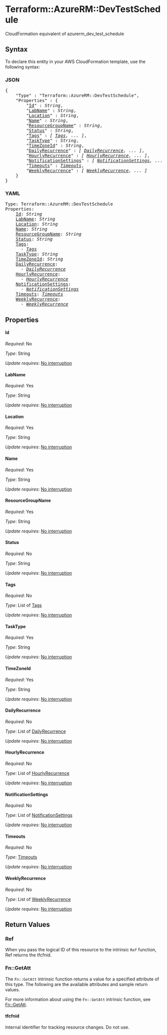 # Terraform::AzureRM::DevTestSchedule

CloudFormation equivalent of azurerm_dev_test_schedule

## Syntax

To declare this entity in your AWS CloudFormation template, use the following syntax:

### JSON

<pre>
{
    "Type" : "Terraform::AzureRM::DevTestSchedule",
    "Properties" : {
        "<a href="#id" title="Id">Id</a>" : <i>String</i>,
        "<a href="#labname" title="LabName">LabName</a>" : <i>String</i>,
        "<a href="#location" title="Location">Location</a>" : <i>String</i>,
        "<a href="#name" title="Name">Name</a>" : <i>String</i>,
        "<a href="#resourcegroupname" title="ResourceGroupName">ResourceGroupName</a>" : <i>String</i>,
        "<a href="#status" title="Status">Status</a>" : <i>String</i>,
        "<a href="#tags" title="Tags">Tags</a>" : <i>[ <a href="tags.md">Tags</a>, ... ]</i>,
        "<a href="#tasktype" title="TaskType">TaskType</a>" : <i>String</i>,
        "<a href="#timezoneid" title="TimeZoneId">TimeZoneId</a>" : <i>String</i>,
        "<a href="#dailyrecurrence" title="DailyRecurrence">DailyRecurrence</a>" : <i>[ <a href="dailyrecurrence.md">DailyRecurrence</a>, ... ]</i>,
        "<a href="#hourlyrecurrence" title="HourlyRecurrence">HourlyRecurrence</a>" : <i>[ <a href="hourlyrecurrence.md">HourlyRecurrence</a>, ... ]</i>,
        "<a href="#notificationsettings" title="NotificationSettings">NotificationSettings</a>" : <i>[ <a href="notificationsettings.md">NotificationSettings</a>, ... ]</i>,
        "<a href="#timeouts" title="Timeouts">Timeouts</a>" : <i><a href="timeouts.md">Timeouts</a></i>,
        "<a href="#weeklyrecurrence" title="WeeklyRecurrence">WeeklyRecurrence</a>" : <i>[ <a href="weeklyrecurrence.md">WeeklyRecurrence</a>, ... ]</i>
    }
}
</pre>

### YAML

<pre>
Type: Terraform::AzureRM::DevTestSchedule
Properties:
    <a href="#id" title="Id">Id</a>: <i>String</i>
    <a href="#labname" title="LabName">LabName</a>: <i>String</i>
    <a href="#location" title="Location">Location</a>: <i>String</i>
    <a href="#name" title="Name">Name</a>: <i>String</i>
    <a href="#resourcegroupname" title="ResourceGroupName">ResourceGroupName</a>: <i>String</i>
    <a href="#status" title="Status">Status</a>: <i>String</i>
    <a href="#tags" title="Tags">Tags</a>: <i>
      - <a href="tags.md">Tags</a></i>
    <a href="#tasktype" title="TaskType">TaskType</a>: <i>String</i>
    <a href="#timezoneid" title="TimeZoneId">TimeZoneId</a>: <i>String</i>
    <a href="#dailyrecurrence" title="DailyRecurrence">DailyRecurrence</a>: <i>
      - <a href="dailyrecurrence.md">DailyRecurrence</a></i>
    <a href="#hourlyrecurrence" title="HourlyRecurrence">HourlyRecurrence</a>: <i>
      - <a href="hourlyrecurrence.md">HourlyRecurrence</a></i>
    <a href="#notificationsettings" title="NotificationSettings">NotificationSettings</a>: <i>
      - <a href="notificationsettings.md">NotificationSettings</a></i>
    <a href="#timeouts" title="Timeouts">Timeouts</a>: <i><a href="timeouts.md">Timeouts</a></i>
    <a href="#weeklyrecurrence" title="WeeklyRecurrence">WeeklyRecurrence</a>: <i>
      - <a href="weeklyrecurrence.md">WeeklyRecurrence</a></i>
</pre>

## Properties

#### Id

_Required_: No

_Type_: String

_Update requires_: [No interruption](https://docs.aws.amazon.com/AWSCloudFormation/latest/UserGuide/using-cfn-updating-stacks-update-behaviors.html#update-no-interrupt)

#### LabName

_Required_: Yes

_Type_: String

_Update requires_: [No interruption](https://docs.aws.amazon.com/AWSCloudFormation/latest/UserGuide/using-cfn-updating-stacks-update-behaviors.html#update-no-interrupt)

#### Location

_Required_: Yes

_Type_: String

_Update requires_: [No interruption](https://docs.aws.amazon.com/AWSCloudFormation/latest/UserGuide/using-cfn-updating-stacks-update-behaviors.html#update-no-interrupt)

#### Name

_Required_: Yes

_Type_: String

_Update requires_: [No interruption](https://docs.aws.amazon.com/AWSCloudFormation/latest/UserGuide/using-cfn-updating-stacks-update-behaviors.html#update-no-interrupt)

#### ResourceGroupName

_Required_: Yes

_Type_: String

_Update requires_: [No interruption](https://docs.aws.amazon.com/AWSCloudFormation/latest/UserGuide/using-cfn-updating-stacks-update-behaviors.html#update-no-interrupt)

#### Status

_Required_: No

_Type_: String

_Update requires_: [No interruption](https://docs.aws.amazon.com/AWSCloudFormation/latest/UserGuide/using-cfn-updating-stacks-update-behaviors.html#update-no-interrupt)

#### Tags

_Required_: No

_Type_: List of <a href="tags.md">Tags</a>

_Update requires_: [No interruption](https://docs.aws.amazon.com/AWSCloudFormation/latest/UserGuide/using-cfn-updating-stacks-update-behaviors.html#update-no-interrupt)

#### TaskType

_Required_: Yes

_Type_: String

_Update requires_: [No interruption](https://docs.aws.amazon.com/AWSCloudFormation/latest/UserGuide/using-cfn-updating-stacks-update-behaviors.html#update-no-interrupt)

#### TimeZoneId

_Required_: Yes

_Type_: String

_Update requires_: [No interruption](https://docs.aws.amazon.com/AWSCloudFormation/latest/UserGuide/using-cfn-updating-stacks-update-behaviors.html#update-no-interrupt)

#### DailyRecurrence

_Required_: No

_Type_: List of <a href="dailyrecurrence.md">DailyRecurrence</a>

_Update requires_: [No interruption](https://docs.aws.amazon.com/AWSCloudFormation/latest/UserGuide/using-cfn-updating-stacks-update-behaviors.html#update-no-interrupt)

#### HourlyRecurrence

_Required_: No

_Type_: List of <a href="hourlyrecurrence.md">HourlyRecurrence</a>

_Update requires_: [No interruption](https://docs.aws.amazon.com/AWSCloudFormation/latest/UserGuide/using-cfn-updating-stacks-update-behaviors.html#update-no-interrupt)

#### NotificationSettings

_Required_: No

_Type_: List of <a href="notificationsettings.md">NotificationSettings</a>

_Update requires_: [No interruption](https://docs.aws.amazon.com/AWSCloudFormation/latest/UserGuide/using-cfn-updating-stacks-update-behaviors.html#update-no-interrupt)

#### Timeouts

_Required_: No

_Type_: <a href="timeouts.md">Timeouts</a>

_Update requires_: [No interruption](https://docs.aws.amazon.com/AWSCloudFormation/latest/UserGuide/using-cfn-updating-stacks-update-behaviors.html#update-no-interrupt)

#### WeeklyRecurrence

_Required_: No

_Type_: List of <a href="weeklyrecurrence.md">WeeklyRecurrence</a>

_Update requires_: [No interruption](https://docs.aws.amazon.com/AWSCloudFormation/latest/UserGuide/using-cfn-updating-stacks-update-behaviors.html#update-no-interrupt)

## Return Values

### Ref

When you pass the logical ID of this resource to the intrinsic `Ref` function, Ref returns the tfcfnid.

### Fn::GetAtt

The `Fn::GetAtt` intrinsic function returns a value for a specified attribute of this type. The following are the available attributes and sample return values.

For more information about using the `Fn::GetAtt` intrinsic function, see [Fn::GetAtt](https://docs.aws.amazon.com/AWSCloudFormation/latest/UserGuide/intrinsic-function-reference-getatt.html).

#### tfcfnid

Internal identifier for tracking resource changes. Do not use.


